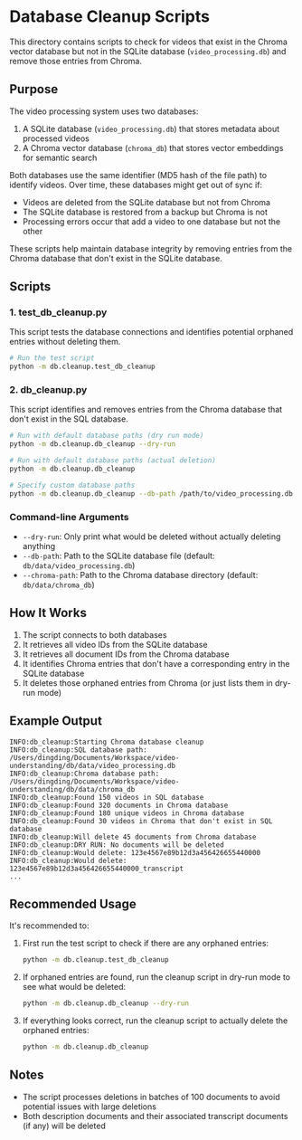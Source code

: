 # Database Cleanup Scripts

This directory contains scripts to check for videos that exist in the Chroma vector database but not in the SQLite database (`video_processing.db`) and remove those entries from Chroma.

## Purpose

The video processing system uses two databases:
1. A SQLite database (`video_processing.db`) that stores metadata about processed videos
2. A Chroma vector database (`chroma_db`) that stores vector embeddings for semantic search

Both databases use the same identifier (MD5 hash of the file path) to identify videos. Over time, these databases might get out of sync if:
- Videos are deleted from the SQLite database but not from Chroma
- The SQLite database is restored from a backup but Chroma is not
- Processing errors occur that add a video to one database but not the other

These scripts help maintain database integrity by removing entries from the Chroma database that don't exist in the SQLite database.

## Scripts

### 1. test_db_cleanup.py

This script tests the database connections and identifies potential orphaned entries without deleting them.

```bash
# Run the test script
python -m db.cleanup.test_db_cleanup
```

### 2. db_cleanup.py

This script identifies and removes entries from the Chroma database that don't exist in the SQL database.

```bash
# Run with default database paths (dry run mode)
python -m db.cleanup.db_cleanup --dry-run

# Run with default database paths (actual deletion)
python -m db.cleanup.db_cleanup

# Specify custom database paths
python -m db.cleanup.db_cleanup --db-path /path/to/video_processing.db --chroma-path /path/to/chroma_db
```

### Command-line Arguments

- `--dry-run`: Only print what would be deleted without actually deleting anything
- `--db-path`: Path to the SQLite database file (default: `db/data/video_processing.db`)
- `--chroma-path`: Path to the Chroma database directory (default: `db/data/chroma_db`)

## How It Works

1. The script connects to both databases
2. It retrieves all video IDs from the SQLite database
3. It retrieves all document IDs from the Chroma database
4. It identifies Chroma entries that don't have a corresponding entry in the SQLite database
5. It deletes those orphaned entries from Chroma (or just lists them in dry-run mode)

## Example Output

```
INFO:db_cleanup:Starting Chroma database cleanup
INFO:db_cleanup:SQL database path: /Users/dingding/Documents/Workspace/video-understanding/db/data/video_processing.db
INFO:db_cleanup:Chroma database path: /Users/dingding/Documents/Workspace/video-understanding/db/data/chroma_db
INFO:db_cleanup:Found 150 videos in SQL database
INFO:db_cleanup:Found 320 documents in Chroma database
INFO:db_cleanup:Found 180 unique videos in Chroma database
INFO:db_cleanup:Found 30 videos in Chroma that don't exist in SQL database
INFO:db_cleanup:Will delete 45 documents from Chroma database
INFO:db_cleanup:DRY RUN: No documents will be deleted
INFO:db_cleanup:Would delete: 123e4567e89b12d3a456426655440000
INFO:db_cleanup:Would delete: 123e4567e89b12d3a456426655440000_transcript
...
```

## Recommended Usage

It's recommended to:

1. First run the test script to check if there are any orphaned entries:
   ```bash
   python -m db.cleanup.test_db_cleanup
   ```

2. If orphaned entries are found, run the cleanup script in dry-run mode to see what would be deleted:
   ```bash
   python -m db.cleanup.db_cleanup --dry-run
   ```

3. If everything looks correct, run the cleanup script to actually delete the orphaned entries:
   ```bash
   python -m db.cleanup.db_cleanup
   ```

## Notes

- The script processes deletions in batches of 100 documents to avoid potential issues with large deletions
- Both description documents and their associated transcript documents (if any) will be deleted 